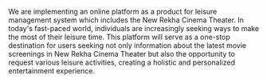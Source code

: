 We are implementing an online platform as a product for leisure management system which includes the New Rekha Cinema Theater. In today's fast-paced world, individuals are increasingly seeking ways to make the most of their leisure time. This platform will serve as a one-stop destination for users seeking not only information about the latest movie screenings in New Rekha Cinema Theater but also the opportunity to request various leisure activities, creating a holistic and personalized entertainment experience.
